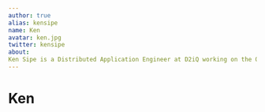 ```yaml
---
author: true
alias: kensipe
name: Ken
avatar: ken.jpg
twitter: kensipe
about:
Ken Sipe is a Distributed Application Engineer at D2iQ working on the Orchestration team. In addition to being a committer on the KUDO project, Ken is an author and award winning international speaker on the practices of software architecture and engineering and has been honored with the JavaOne Rockstar Award. Ken is also a contributor to Apache Mesos and a committer on a number of OSS projects including Marathon and Metronome.  When not coding or talking about code, Ken is an IFR private pilot, a SCUBA dive master and has recently taken up the art of glass blowing.  He is based in St. Charles, MO, USA.```
---
```


# Ken

<Author :author="$page.frontmatter" />
